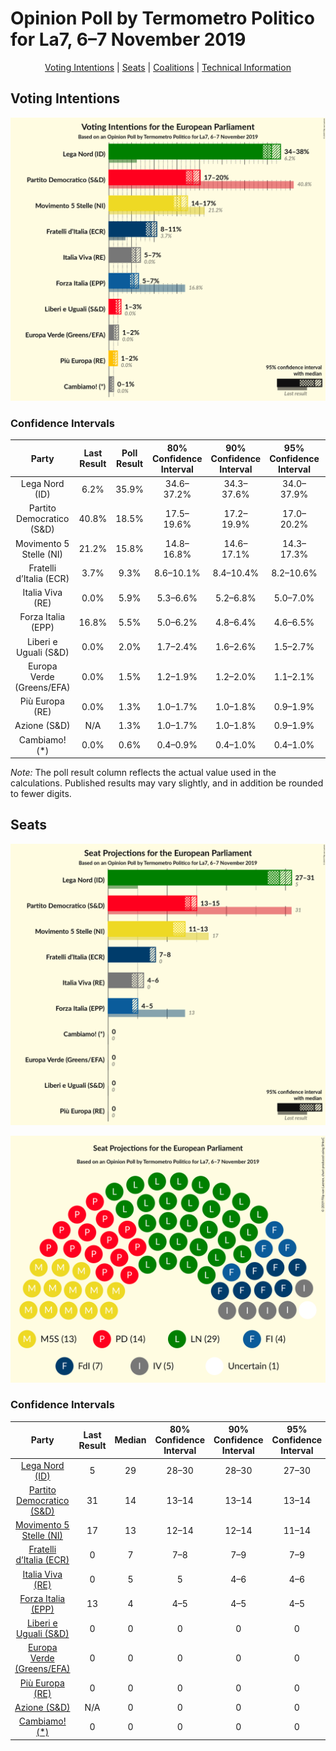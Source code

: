 # Opinion Poll by Termometro Politico for La7, 6–7 November 2019

<p align="center"><a href="#voting-intentions">Voting Intentions</a> | <a href="#seats">Seats</a> | <a href="#coalitions">Coalitions</a> | <a href="#technical-information">Technical Information</a></p>

## Voting Intentions

![Graph with voting intentions not yet produced](2019-11-07-TermometroPolitico.png "Voting Intentions")

### Confidence Intervals

| Party | Last Result | Poll Result | 80% Confidence Interval | 90% Confidence Interval | 95% Confidence Interval | 99% Confidence Interval |
|:-----:|:-----------:|:-----------:|:-----------------------:|:-----------------------:|:-----------------------:|:-----------------------:|
| Lega Nord (ID) | 6.2% | 35.9% | 34.6–37.2% |34.3–37.6% |34.0–37.9% |33.4–38.5% |
| Partito Democratico (S&D) | 40.8% | 18.5% | 17.5–19.6% |17.2–19.9% |17.0–20.2% |16.5–20.7% |
| Movimento 5 Stelle (NI) | 21.2% | 15.8% | 14.8–16.8% |14.6–17.1% |14.3–17.3% |13.9–17.8% |
| Fratelli d’Italia (ECR) | 3.7% | 9.3% | 8.6–10.1% |8.4–10.4% |8.2–10.6% |7.8–11.0% |
| Italia Viva (RE) | 0.0% | 5.9% | 5.3–6.6% |5.2–6.8% |5.0–7.0% |4.7–7.3% |
| Forza Italia (EPP) | 16.8% | 5.5% | 5.0–6.2% |4.8–6.4% |4.6–6.5% |4.4–6.9% |
| Liberi e Uguali (S&D) | 0.0% | 2.0% | 1.7–2.4% |1.6–2.6% |1.5–2.7% |1.4–2.9% |
| Europa Verde (Greens/EFA) | 0.0% | 1.5% | 1.2–1.9% |1.2–2.0% |1.1–2.1% |1.0–2.3% |
| Più Europa (RE) | 0.0% | 1.3% | 1.0–1.7% |1.0–1.8% |0.9–1.9% |0.8–2.1% |
| Azione (S&D) | N/A | 1.3% | 1.0–1.7% |1.0–1.8% |0.9–1.9% |0.8–2.1% |
| Cambiamo! (*) | 0.0% | 0.6% | 0.4–0.9% |0.4–1.0% |0.4–1.0% |0.3–1.2% |

*Note:* The poll result column reflects the actual value used in the calculations. Published results may vary slightly, and in addition be rounded to fewer digits.

## Seats

![Graph with seats not yet produced](2019-11-07-TermometroPolitico-seats.png "Seats")

![Graph with seating plan not yet produced](2019-11-07-TermometroPolitico-seating-plan.png "Seating Plan")

### Confidence Intervals

| Party | Last Result | Median | 80% Confidence Interval | 90% Confidence Interval | 95% Confidence Interval | 99% Confidence Interval |
|:-----:|:-----------:|:------:|:-----------------------:|:-----------------------:|:-----------------------:|:-----------------------:|
| <a href="#lega-nord-(id)">Lega Nord (ID)</a> | 5 | 29 | 28–30 |28–30 |27–30 |27–31 |
| <a href="#partito-democratico-(s&d)">Partito Democratico (S&D)</a> | 31 | 14 | 13–14 |13–14 |13–14 |12–15 |
| <a href="#movimento-5-stelle-(ni)">Movimento 5 Stelle (NI)</a> | 17 | 13 | 12–14 |12–14 |11–14 |11–14 |
| <a href="#fratelli-d’italia-(ecr)">Fratelli d’Italia (ECR)</a> | 0 | 7 | 7–8 |7–9 |7–9 |6–9 |
| <a href="#italia-viva-(re)">Italia Viva (RE)</a> | 0 | 5 | 5 |4–6 |4–6 |4–6 |
| <a href="#forza-italia-(epp)">Forza Italia (EPP)</a> | 13 | 4 | 4–5 |4–5 |4–5 |3–5 |
| <a href="#liberi-e-uguali-(s&d)">Liberi e Uguali (S&D)</a> | 0 | 0 | 0 |0 |0 |0 |
| <a href="#europa-verde-(greens/efa)">Europa Verde (Greens/EFA)</a> | 0 | 0 | 0 |0 |0 |0 |
| <a href="#più-europa-(re)">Più Europa (RE)</a> | 0 | 0 | 0 |0 |0 |0 |
| <a href="#azione-(s&d)">Azione (S&D)</a> | N/A | 0 | 0 |0 |0 |0 |
| <a href="#cambiamo!-(*)">Cambiamo! (*)</a> | 0 | 0 | 0 |0 |0 |0 |

